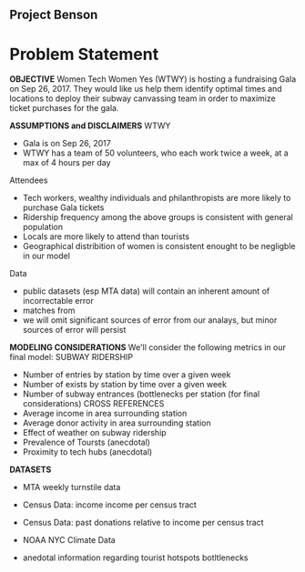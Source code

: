 
## Project Benson
# Problem Statement

**OBJECTIVE**
Women Tech Women Yes (WTWY) is hosting a fundraising Gala on Sep 26, 2017. 
They would like us help them identify optimal times and locations to deploy their subway canvassing team in order to maximize ticket purchases for the gala.

**ASSUMPTIONS and DISCLAIMERS**
WTWY
- Gala is on Sep 26, 2017
- WTWY has a team of 50 volunteers, who each work twice a week, at a max of 4 hours per day

Attendees
- Tech workers, wealthy individuals and philanthropists are more likely to purchase Gala tickets
- Ridership frequency among the above groups is consistent with general population
- Locals are more likely to attend than tourists
- Geographical distribition of women is consistent enought to be negligble in our model

Data
- public datasets (esp MTA data) will contain an inherent amount of incorrectable error
- matches from 
- we will omit significant sources of error from our analays, but minor sources of error will persist

**MODELING CONSIDERATIONS**
We'll consider the following metrics in our final model:
SUBWAY RIDERSHIP
- Number of entries by station by time over a given week
- Number of exists by station by time over a given week
- Number of subway entrances (bottlenecks per station (for final considerations)
CROSS REFERENCES
- Average income in area surrounding station
- Average donor activity in area surrounding station
- Effect of weather on subway ridership
- Prevalence of Toursts (anecdotal)
- Proximity to tech hubs (anecdotal)

**DATASETS**
- MTA weekly turnstile data
- Census Data: income income per census tract
- Census Data: past donations relative to income per census tract
- NOAA NYC Climate Data

- anedotal information regarding tourist hotspots botltlenecks
